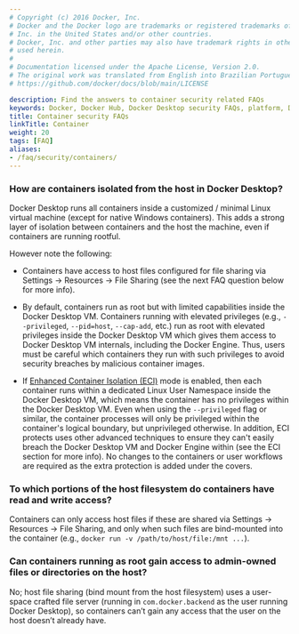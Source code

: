 ```yaml
---
# Copyright (c) 2016 Docker, Inc.
# Docker and the Docker logo are trademarks or registered trademarks of Docker,
# Inc. in the United States and/or other countries.
# Docker, Inc. and other parties may also have trademark rights in other terms
# used herein.
#
# Documentation licensed under the Apache License, Version 2.0.
# The original work was translated from English into Brazilian Portuguese.
# https://github.com/docker/docs/blob/main/LICENSE

description: Find the answers to container security related FAQs
keywords: Docker, Docker Hub, Docker Desktop security FAQs, platform, Docker Scout, admin, security
title: Container security FAQs
linkTitle: Container
weight: 20
tags: [FAQ]
aliases:
- /faq/security/containers/
---
```

### How are containers isolated from the host in Docker Desktop?

Docker Desktop runs all containers inside a customized / minimal Linux virtual
machine (except for native Windows containers). This adds a strong layer of
isolation between containers and the host the machine, even if containers are
running rootful.

However note the following:

* Containers have access to host files configured for file sharing via Settings
  -> Resources -> File Sharing (see the next FAQ question below for more info).

* By default, containers run as root but with limited capabilities inside the
  Docker Desktop VM. Containers running with elevated privileges (e.g.,
  `--privileged`, `--pid=host`, `--cap-add`, etc.) run as root with elevated
  privileges inside the Docker Desktop VM which gives them access to Docker
  Desktop VM internals, including the Docker Engine. Thus, users must be careful
  which containers they run with such privileges to avoid security breaches by
  malicious container images.

* If [Enhanced Container Isolation (ECI)](/manuals/security/for-admins/hardened-desktop/enhanced-container-isolation/_index.md)
  mode is enabled, then each container runs within a dedicated Linux User
  Namespace inside the Docker Desktop VM, which means the container has no
  privileges within the Docker Desktop VM. Even when using the `--privileged`
  flag or similar, the container processes will only be privileged within the
  container's logical boundary, but unprivileged otherwise. In addition, ECI protects
  uses other advanced techniques to ensure they can't easily breach
  the Docker Desktop VM and Docker Engine within (see the ECI section for more
  info). No changes to the containers or user workflows are required as the
  extra protection is added under the covers.

### To which portions of the host filesystem do containers have read and write access?

Containers can only access host files if these are shared via Settings -> Resources -> File Sharing,
and only when such files are bind-mounted into the container (e.g., `docker run -v /path/to/host/file:/mnt ...`).

### Can containers running as root gain access to admin-owned files or directories on the host?

No; host file sharing (bind mount from the host filesystem) uses a user-space crafted
file server (running in `com.docker.backend` as the user running Docker
Desktop), so containers can’t gain any access that the user on the host doesn’t
already have.
